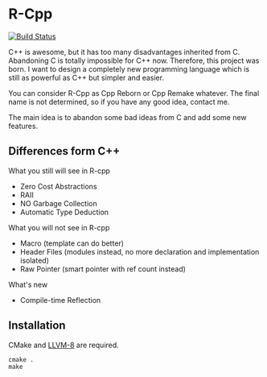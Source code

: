 # R-Cpp

[![Build Status](https://travis-ci.com/ZingLix/R-Cpp.svg?branch=master)](https://travis-ci.com/ZingLix/R-Cpp)

C++ is awesome, but it has too many disadvantages inherited from C. Abandoning C is totally impossible for C++ now. Therefore, this project was born. I want to design a completely new programming language which is still as powerful as C++ but simpler and easier.

You can consider R-Cpp as Cpp Reborn or Cpp Remake whatever. The final name is not determined, so if you have any good idea, contact me.

The main idea is to abandon some bad ideas from C and add some new features. 

## Differences form C++

What you still will see in R-cpp

- Zero Cost Abstractions
- RAII
- NO Garbage Collection
- Automatic Type Deduction

What you will not see in R-cpp

- Macro  (template can do better)
- Header Files (modules instead, no more declaration and implementation isolated)
- Raw Pointer (smart pointer with ref count instead)

What's new

- Compile-time Reflection

## Installation

CMake and [LLVM-8](http://releases.llvm.org/download.html#8.0.0) are required. 

```
cmake .
make
```
